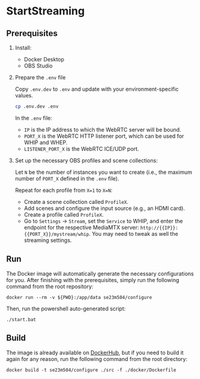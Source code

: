 # StartStreaming

## Prerequisites

1. Install:

    - Docker Desktop
    - OBS Studio

2. Prepare the `.env` file

    Copy `.env.dev` to `.env` and update with your environment-specific values.

    ```bash
    cp .env.dev .env
    ```

    In the `.env` file:

    - `IP` is the IP address to which the WebRTC server will be bound.
    - `PORT_X` is the WebRTC HTTP listener port, which can be used for WHIP and WHEP.
    - `LISTENER_PORT_X` is the WebRTC ICE/UDP port.

3. Set up the necessary OBS profiles and scene collections:

    Let `N` be the number of instances you want to create (i.e., the maximum number of `PORT_X` defined in the `.env` file).

    Repeat for each profile from `X=1` to `X=N`:

    - Create a scene collection called `ProfileX`.
    - Add scenes and configure the input source (e.g., an HDMI card).
    - Create a profile called `ProfileX`.
    - Go to `Settings` -> `Stream`, set the `Service` to WHIP, and enter the endpoint for the respective MediaMTX server: `http://{{IP}}:{{PORT_X}}/mystream/whip`. You may need to tweak as well the streaming settings.


## Run

The Docker image will automatically generate the necessary configurations for you. After finishing with the prerequisites, simply run the following command from the root repository:

```
docker run --rm -v ${PWD}:/app/data se23m504/configure
```

Then, run the powershell auto-generated script:

```
./start.bat
```

## Build

The image is already available on [DockerHub](https://hub.docker.com/r/se23m504/configure), but if you need to build it again for any reason, run the following command from the root directory:

```
docker build -t se23m504/configure ./src -f ./docker/Dockerfile
```
